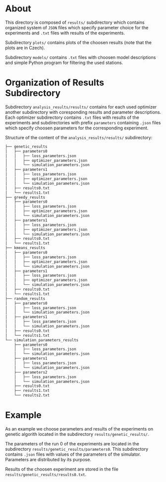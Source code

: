 # About
This directory is composed of `results/` subdirectory which contains organized system 
of `JSON` files which specify parameter choice for the experiments and `.txt` 
files with results of the experiments. 

Subdirectory `plots/` contains plots of the choosen results (note that the plots 
are in Czech).

Subdirectory `models/` contains `.txt` files with choosen model descriptions and simple
Python program for filtering the used stations.


# Organization of Results Subdirectory
Subdirectory `analysis_results/results/` contains for each used optimizer 
another subdirectory with coresponding results and parameter descriptions.
Each optimizer subdirectory contains `.txt` files with results of the 
experiments and subdirectories with prefix `parameters` containing 
`.json` files which specify choosen parameters for the corresponding 
experiment.

Structure of the content of the `analysis_results/results/` subdirectory:
```bash
├── genetic_results
│   ├── parameters0
│   │   ├── loss_parameters.json
│   │   ├── optimizer_parameters.json
│   │   └── simulation_parameters.json
│   ├── parameters1
│   │   ├── loss_parameters.json
│   │   ├── optimizer_parameters.json
│   │   └── simulation_parameters.json
│   ├── results0.txt
│   └── results1.txt
├── greedy_results
│   ├── parameters0
│   │   ├── loss_parameters.json
│   │   ├── optimizer_parameters.json
│   │   └── simulation_parameters.json
│   ├── parameters1
│   │   ├── loss_parameters.json
│   │   ├── optimizer_parameters.json
│   │   └── simulation_parameters.json
│   ├── results0.txt
│   └── results1.txt
├── kmeans_results
│   ├── parameters0
│   │   ├── loss_parameters.json
│   │   ├── optimizer_parameters.json
│   │   └── simulation_parameters.json
│   ├── parameters1
│   │   ├── loss_parameters.json
│   │   ├── optimizer_parameters.json
│   │   └── simulation_parameters.json
│   ├── results0.txt
│   └── results1.txt
├── random_results
│   ├── parameters0
│   │   ├── loss_parameters.json
│   │   └── simulation_parameters.json
│   ├── parameters1
│   │   ├── loss_parameters.json
│   │   └── simulation_parameters.json
│   ├── results0.txt
│   └── results1.txt
└── simulation_parameters_results
    ├── parameters0
    │   ├── loss_parameters.json
    │   └── simulation_parameters.json
    ├── parameters1
    │   ├── loss_parameters.json
    │   └── simulation_parameters.json
    ├── parameters2
    │   ├── loss_parameters.json
    │   └── simulation_parameters.json
    ├── results0.txt
    ├── results1.txt
    └── results2.txt
```

# Example
As an example we choose parameters and results of the experiments on 
genetic algorith located in the subdirectory `results/genetic_results/`.

The parameters of the run 0 of the experiments are located in the 
subdirectory `results/genetic_results/parameters0`. This subdirectory 
contains `.json` files with values of the parameters of the simulator.
Parameters are distributed by its purpose.

Results of the choosen experiment are stored in the file 
`results/genetic_results/results0.txt`.